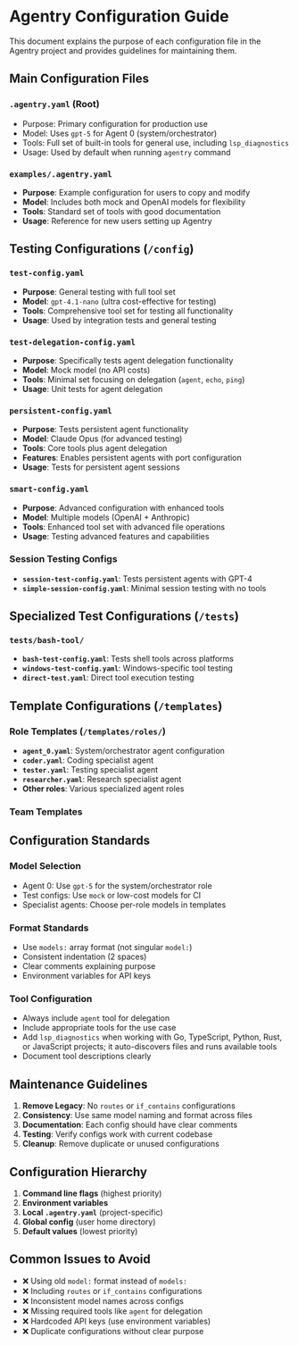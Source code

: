 # Agentry Configuration Guide

This document explains the purpose of each configuration file in the Agentry project and provides guidelines for maintaining them.

## Main Configuration Files

### `.agentry.yaml` (Root)
- Purpose: Primary configuration for production use
- Model: Uses `gpt-5` for Agent 0 (system/orchestrator)
- Tools: Full set of built-in tools for general use, including `lsp_diagnostics`
- Usage: Used by default when running `agentry` command

### `examples/.agentry.yaml`
- **Purpose**: Example configuration for users to copy and modify
- **Model**: Includes both mock and OpenAI models for flexibility
- **Tools**: Standard set of tools with good documentation
- **Usage**: Reference for new users setting up Agentry

## Testing Configurations (`/config`)

### `test-config.yaml`
- **Purpose**: General testing with full tool set
- **Model**: `gpt-4.1-nano` (ultra cost-effective for testing)
- **Tools**: Comprehensive tool set for testing all functionality
- **Usage**: Used by integration tests and general testing

### `test-delegation-config.yaml`
- **Purpose**: Specifically tests agent delegation functionality
- **Model**: Mock model (no API costs)
- **Tools**: Minimal set focusing on delegation (`agent`, `echo`, `ping`)
- **Usage**: Unit tests for agent delegation

### `persistent-config.yaml`
- **Purpose**: Tests persistent agent functionality
- **Model**: Claude Opus (for advanced testing)
- **Tools**: Core tools plus agent delegation
- **Features**: Enables persistent agents with port configuration
- **Usage**: Tests for persistent agent sessions

### `smart-config.yaml`
- **Purpose**: Advanced configuration with enhanced tools
- **Model**: Multiple models (OpenAI + Anthropic)
- **Tools**: Enhanced tool set with advanced file operations
- **Usage**: Testing advanced features and capabilities

### Session Testing Configs
- **`session-test-config.yaml`**: Tests persistent agents with GPT-4
- **`simple-session-config.yaml`**: Minimal session testing with no tools

## Specialized Test Configurations (`/tests`)

### `tests/bash-tool/`
- **`bash-test-config.yaml`**: Tests shell tools across platforms
- **`windows-test-config.yaml`**: Windows-specific tool testing
- **`direct-test.yaml`**: Direct tool execution testing

## Template Configurations (`/templates`)

### Role Templates (`/templates/roles/`)
- **`agent_0.yaml`**: System/orchestrator agent configuration
- **`coder.yaml`**: Coding specialist agent
- **`tester.yaml`**: Testing specialist agent
- **`researcher.yaml`**: Research specialist agent
- **Other roles**: Various specialized agent roles

### Team Templates
<!-- Removed old team YAML examples (dev_team.yaml, docs_team.yaml, website_team.yaml) during cleanup; refer to role-based includes in smart-config instead. -->

## Configuration Standards

### Model Selection
- Agent 0: Use `gpt-5` for the system/orchestrator role
- Test configs: Use `mock` or low-cost models for CI
- Specialist agents: Choose per-role models in templates

### Format Standards
- Use `models:` array format (not singular `model:`)
- Consistent indentation (2 spaces)
- Clear comments explaining purpose
- Environment variables for API keys

### Tool Configuration
- Always include `agent` tool for delegation
- Include appropriate tools for the use case
- Add `lsp_diagnostics` when working with Go, TypeScript, Python, Rust, or JavaScript projects; it auto-discovers files and runs available tools
- Document tool descriptions clearly

## Maintenance Guidelines

1. **Remove Legacy**: No `routes` or `if_contains` configurations
2. **Consistency**: Use same model naming and format across files
3. **Documentation**: Each config should have clear comments
4. **Testing**: Verify configs work with current codebase
5. **Cleanup**: Remove duplicate or unused configurations

## Configuration Hierarchy

1. **Command line flags** (highest priority)
2. **Environment variables**
3. **Local `.agentry.yaml`** (project-specific)
4. **Global config** (user home directory)
5. **Default values** (lowest priority)

## Common Issues to Avoid

- ❌ Using old `model:` format instead of `models:`
- ❌ Including `routes` or `if_contains` configurations
- ❌ Inconsistent model names across configs
- ❌ Missing required tools like `agent` for delegation
- ❌ Hardcoded API keys (use environment variables)
- ❌ Duplicate configurations without clear purpose
